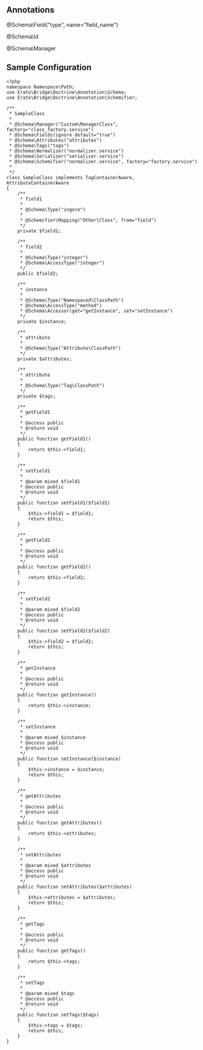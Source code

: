 ## Annotations

@Schema\Field("type", name="field_name")

@Schema\Id

@Schema\Manager


## Sample Configuration


    <?php
    namespace Namespace\Path;
    use Erato\Bridge\Doctrine\Annotation\Schema;
    use Erato\Bridge\Doctrine\Annotation\Schemifier;
    
    /**
     * SampleClass 
     * 
     * @Schema\Manager("Custom\ManagerClass", factory="class_factory.service")
     * @Schema\Fields(ignore_default="true")
     * @Schema\Attributes("attributes")
     * @Schema\Tags("tags")
     * @Schema\Normalizer("normalizer.service")
     * @Schema\Serializer("serializer.service")
     * @Schema\Schemifier("normalizer.service", factory="factory.service")
     * 
     */
    class SampleClass implements TagContainerAware, AttributeContainerAware 
    {
        /**
         * field1 
         * 
         * @Schema\Type("ingore")
         * 
         * @Schemifier\Mapping("Other\Class", from="field")
         */
        private $field1;
    
        /**
         * field2 
         * 
         * @Schema\Type("integer")
         * @Schema\AccessType("integer")
         */
        public $field2;
    
        /**
         * instance 
         * 
         * @Schema\Type("Namespaced\ClassPath")
         * @Schema\AccessType("method")
         * @Schema\Accessor(get="getInstance", set="setInstance")
         */
        private $instance;
    
        /**
         * attribute 
         * 
         * @Schema\Type("Attribute\ClassPath")
         */
        private $attributes;
    
        /**
         * attribute 
         * 
         * @Schema\Type("Tag\ClassPath")
         */
        private $tags;
        
        /**
         * getField1 
         * 
         * @access public
         * @return void
         */
        public function getField1()
        {
            return $this->field1;
        }
        
        /**
         * setField1 
         * 
         * @param mixed $field1 
         * @access public
         * @return void
         */
        public function setField1($field1)
        {
            $this->field1 = $field1;
            return $this;
        }
        
        /**
         * getField2 
         * 
         * @access public
         * @return void
         */
        public function getField2()
        {
            return $this->field2;
        }
        
        /**
         * setField2 
         * 
         * @param mixed $field2 
         * @access public
         * @return void
         */
        public function setField2($field2)
        {
            $this->field2 = $field2;
            return $this;
        }
        
        /**
         * getInstance 
         * 
         * @access public
         * @return void
         */
        public function getInstance()
        {
            return $this->instance;
        }
        
        /**
         * setInstance 
         * 
         * @param mixed $instance 
         * @access public
         * @return void
         */
        public function setInstance($instance)
        {
            $this->instance = $instance;
            return $this;
        }
        
        /**
         * getAttributes 
         * 
         * @access public
         * @return void
         */
        public function getAttributes()
        {
            return $this->attributes;
        }
        
        /**
         * setAttributes 
         * 
         * @param mixed $attributes 
         * @access public
         * @return void
         */
        public function setAttributes($attributes)
        {
            $this->attributes = $attributes;
            return $this;
        }
        
        /**
         * getTags 
         * 
         * @access public
         * @return void
         */
        public function getTags()
        {
            return $this->tags;
        }
        
        /**
         * setTags 
         * 
         * @param mixed $tags 
         * @access public
         * @return void
         */
        public function setTags($tags)
        {
            $this->tags = $tags;
            return $this;
        }
    }
    
